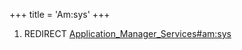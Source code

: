 +++
title = 'Am:sys'
+++

1.  REDIRECT
    [Application_Manager_Services#am:sys](Application_Manager_Services#am:sys "wikilink")